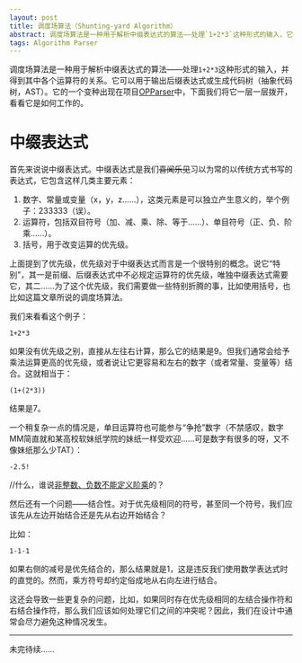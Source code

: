 ```yaml
---
layout: post
title: 调度场算法（Shunting-yard Algorithm）
abstract: 调度场算法是一种用于解析中缀表达式的算法——处理`1+2*3`这种形式的输入，它可以用于输出后缀表达式或生成代码树（抽象代码树，AST）。
tags: Algorithm Parser
---
```


调度场算法是一种用于解析中缀表达式的算法——处理`1+2*3`这种形式的输入，并得到其中各个运算符的关系。它可以用于输出后缀表达式或生成代码树（抽象代码树，AST）。它的一个变种出现在项目[OPParser](https://github.com/hczhcz/opparser)中，下面我们将它一层一层拨开，看看它是如何工作的。

中缀表达式
===

首先来说说中缀表达式。中缀表达式是我们<del>喜闻乐见</del>习以为常的以传统方式书写的表达式，它包含这样几类主要元素：

1. 数字、常量或变量（x，y，z……），这类元素是可以独立产生意义的，举个例子：233333（误）。
2. 运算符，包括双目符号（加、减、乘、除、等于……）、单目符号（正、负、阶乘……）。
3. 括号，用于改变运算的优先级。

上面提到了优先级，优先级对于中缀表达式而言是一个很特别的概念。说它“特别”，其一是前缀、后缀表达式中不必规定运算符的优先级，唯独中缀表达式需要它，其二……为了这个优先级，我们需要做一些特别折腾的事，比如使用括号，也比如这篇文章所说的调度场算法。

我们来看看这个例子：

`1+2*3`

如果没有优先级之别，直接从左往右计算，那么它的结果是9。但我们通常会给予乘法运算更高的优先级，或者说让它更容易和左右的数字（或者常量、变量等）结合。这就相当于：

`(1+(2*3))`

结果是7。

一个稍复杂一点的情况是，单目运算符也可能参与“争抢”数字（不禁感叹，数字MM简直就和某高校软妹纸学院的妹纸一样受欢迎……可是数字有很多的呀，又不像妹纸那么少TAT）：

`-2.5!`

//什么，谁说[非整数、负数不能定义阶乘](http://en.wikipedia.org/wiki/Gamma_function)的？

然后还有一个问题——结合性。对于优先级相同的符号，甚至同一个符号，我们应该先从左边开始结合还是先从右边开始结合？

比如：

`1-1-1`

如果右侧的减号是优先结合的，那么结果就是1，这是违反我们使用数学表达式时的直觉的。然而，乘方符号却约定俗成地从右向左进行结合。

这还会导致一些更复杂的问题，比如，如果同时存在优先级相同的左结合操作符和右结合操作符，那么我们应该如何处理它们之间的冲突呢？因此，我们在设计中通常会尽力避免这种情况发生。

---

未完待续……
